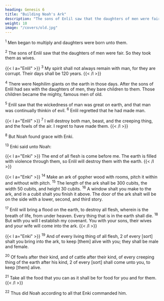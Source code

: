 ```yaml
---
heading: Genesis 6
title: "Building Noah's Ark"
description: "The sons of Enlil saw that the daughters of men were fair. So they took them as wives"
weight: 10
image: "/covers/old.jpg"
---
```



<sup>1</sup> Men began to multiply and daughters were born unto them.

<sup>2</sup> The sons of Enlil saw that the daughters of men were fair. So they took them as wives.


{{< l a="Enlil" >}}
<sup>3</sup> My spirit shall not always remain with man, for they are corrupt. Their days shall
be 120 years. 
{{< /l >}}


<sup>4</sup> There were Nephilim giants on the earth in those days. After the sons of Enlil had sex with the daughters of men, they bare children to them. Those children became the mighty, famous men of old.

<sup>5</sup> Enlil saw that the wickedness of man was great on earth, and that man was continually thinkin of evil. <sup>6</sup> Enlil regretted that he had made man.


{{< l a="Enlil" >}}
<sup>7</sup> I will destroy both man, beast, and the creeping thing, and the fowls of the air. I regret to  have made them.
{{< /l >}}

<sup>8</sup> But Noah found grace with Enki.

<!-- <sup>9</sup> These are the generations of Noah: Noah was a just man [and] perfect in his generations, [and] Noah walked with God. 

{6:10} And Noah begat three sons, Shem, Ham, and Japheth. 

{6:11} The earth also was corrupt before God, and the earth was filled with violence. 

{6:12} Enlil looked at the earth and saw that it was corrupt. For all flesh had corrupted his way upon the earth.  -->

<sup>13</sup> Enki said unto Noah:

{{< l a="Enki" >}}
The end of all flesh is come before me. The earth is filled with violence through them, so Enlil will destroy them with the earth.
{{< /l >}}


{{< l a="Enki" >}}
<sup>14</sup> Make an ark of gopher wood with rooms, pitch it within and without with pitch. <sup>15</sup> The length of the ark shall be 300 cubits, the width 50 cubits, and height 30 cubits. <sup>16</sup> A window shalt you make to the ark, and in a cubit shalt you finish it above. The door of the ark shalt will be on the side with a lower, second, and third story. 

<sup>17</sup> Enlil will bring a flood on the earth, to destroy all flesh, wherein is the breath of life, from under heaven. Every thing that is in the earth shall die. <sup>18</sup> But with you will I establish my covenant. You with your sons, their wives and your wife will come into the ark. 
{{< /l >}}


{{< l a="Enki" >}}
<sup>19</sup> And of every living thing of all flesh, 2 of every [sort] shalt you bring into the ark, to keep [them] alive with you; they shall be male and female.

<sup>20</sup> Of fowls after their kind, and of cattle after their kind, of every creeping thing of the earth after his kind, 2 of every [sort] shall come unto you, to keep [them] alive.

<sup>21</sup> Take all the food that you can as it shall be for food for you and for them.
{{< /l >}}


<sup>22</sup> Thus did Noah according to all that Enki commanded him.
